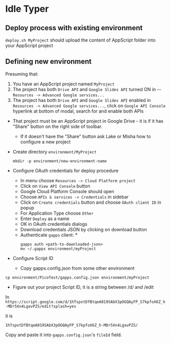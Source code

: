 # Idle Typer

## Deploy process with existing environment

`deploy.sh MyProject` should upload the content of AppScript folder into your
AppScript project

## Defining new environment

Presuming that:

1. You have an AppScript project named `MyProject`
2. The project has both `Drive API` and `Google Slides API` turned ON in --
   `Resources -> Advanced Google services...`
3. The project has both `Drive API` and `Google Slides API` enabled in
   `Resources -> Advanced Google services...`, click on `Google API Console`
   hyperlink at bottom of modal, search for and enable both APIs

* That project must be an AppScript project in Google Drive - it is if it has
  "Share" button on the right side of toolbar.

  * If it doesn't have the "Share" button ask Lake or Misha how to configure a
    new project

* Create directory `environment/MyProject`
  ```
  mkdir -p environment/new-environment-name
  ```
* Configure OAuth credentials for deploy procedure
  * In menu choose `Resources -> Cloud Platform project`
  * Click on `View API Console` button
  * Google Cloud Platform Console should open
  * Choose `APIs & services -> Credentials` in sidebar
  * Click on `Create credentials` button and choose `OAuth client ID` in popup
  * For Application Type choose `Other`
  * Enter `Deploy` as a name
  * OK in OAuth credentials dialogs
  * Download credentials JSON by clicking on download button
  * Authenticate `gapps` client: \*
    ```
    gapps auth <path-to-downloaded-json>
    mv ~/.gapps environment/myProject
    ```
* Configure Script ID

  * Copy gapps.config.json from some other environment

```
cp environment/PicoTest/gapps.config.json environment/myProject
```

* Figure out your project Script ID, it is a string between /d/ and /edit

In
`https://script.google.com/d/1hTspxtDfBtqeA019SAbX3pOGQAyFP_S7kpfoX6Z_h-MDr5Xn4LgavPZS/edit?splash=yes`

it is

`1hTspxtDfBtqeA019SAbX3pOGQAyFP_S7kpfoX6Z_h-MDr5Xn4LgavPZS/`

Copy and paste it into `gapps.config.json`'s `fileId` field.
